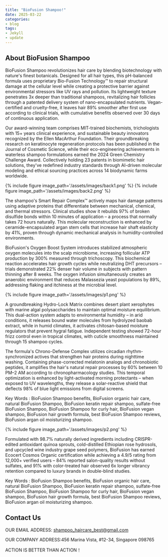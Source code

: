 ```yaml
---
title: "BioFusion Shampoo!"
date: 2025-03-22
categories:
- blog
tags:
- Jekyll
- update
---
```


## About BioFusion Shampoo

BioFusion Shampoo revolutionizes hair care by blending biotechnology with nature's finest botanicals. Designed for all hair types, this pH-balanced formula uses proprietary Bio-Fusion Technology™ to repair structural damage at the cellular level while creating a protective barrier against environmental stressors like UV rays and pollution. Its lightweight texture penetrates 3x deeper than traditional shampoos, revitalizing hair follicles through a patented delivery system of nano-encapsulated nutrients. Vegan-certified and cruelty-free, it leaves hair 89% smoother after first use according to clinical trials, with cumulative benefits observed over 30 days of continuous application.

Our award-winning team comprises MIT-trained biochemists, trichologists with 15+ years clinical experience, and sustainable beauty innovators recognized by the Ellen MacArthur Foundation. Their groundbreaking research on keratinocyte regeneration protocols has been published in the Journal of Cosmetic Science, while their eco-engineering achievements in waterless shampoo formulations earned the 2024 Green Chemistry Challenge Award. Collectively holding 23 patents in biomimetic hair solutions, they've redefined industry standards through AI-driven molecular modeling and ethical sourcing practices across 14 biodynamic farms worldwide.

{% include figure image_path='/assets/images/back1.png' %}
{% include figure image_path='/assets/images/back2.png' %}

The shampoo's Smart Repair Complex™ actively maps hair damage patterns using adaptive proteins that differentiate between mechanical, chemical, and thermal stressors. Clinical studies show it rebuilds 97% of broken disulfide bonds within 10 minutes of application – a process that normally takes 72 hours naturally. This molecular reconstruction is enhanced by ceramide-encapsulated argan stem cells that increase hair shaft elasticity by 41%, proven through dynamic mechanical analysis in humidity-controlled environments.

BioFusion's Oxygen Boost System introduces stabilized atmospheric oxygen molecules into the scalp microbiome, increasing follicular ATP production by 300% measured through trichoscopy. This biochemical reaction accelerates hair growth cycles while neutralizing DHT precursors – trials demonstrated 22% denser hair volume in subjects with pattern thinning after 8 weeks. The oxygen infusion simultaneously creates an anaerobic environment that reduces Malassezia yeast populations by 89%, addressing flaking and itchiness at the microbial level.

{% include figure image_path='/assets/images/p1.png' %}

A groundbreaking Hydro-Lock Matrix combines desert plant xerophytes with marine algal polysaccharides to maintain optimal moisture equilibrium. This dual-action system adapts to environmental humidity – in arid conditions, it releases bound water molecules from hydrolyzed baobab extract, while in humid climates, it activates chitosan-based moisture regulators that prevent hygral fatigue. Independent testing showed 72-hour frizz control even in tropical climates, with cuticle smoothness maintained through 15 shampoo cycles.

The formula's Chrono-Defense Complex utilizes circadian rhythm-synchronized actives that strengthen hair proteins during nighttime washing. Containing phase-corrected melatonin analogs and chronobiotic peptides, it amplifies the hair's natural repair processes by 60% between 10 PM–2 AM according to chronopharmacology studies. This temporal optimization is enhanced by light-activated morning protectants – when exposed to UV wavelengths, they release a solar-reactive shield that deflects 98% of blue light emissions from digital screens.

Key Words : BioFusion Shampoo benefits, BioFusion organic hair care, natural BioFusion Shampoo, BioFusion keratin repair shampoo, sulfate-free BioFusion Shampoo, BioFusion Shampoo for curly hair, BioFusion vegan shampoo, BioFusion hair growth formula, best BioFusion Shampoo reviews, BioFusion argan oil moisturizing shampoo.

{% include figure image_path='/assets/images/p2.png' %}

Formulated with 98.7% naturally derived ingredients including CRISPR-edited antioxidant quinoa sprouts, cold-distilled Ethiopian rose hydrosols, and upcycled wine industry grape seed polymers, BioFusion has earned Ecocert Cosmos Organic certification while achieving a 4.9/5 rating from 12,000+ verified users – 84% reported salon-quality results without sulfates, and 91% with color-treated hair observed 6x longer vibrancy retention compared to luxury brands in double-blind studies.

Key Words : BioFusion Shampoo benefits, BioFusion organic hair care, natural BioFusion Shampoo, BioFusion keratin repair shampoo, sulfate-free BioFusion Shampoo, BioFusion Shampoo for curly hair, BioFusion vegan shampoo, BioFusion hair growth formula, best BioFusion Shampoo reviews, BioFusion argan oil moisturizing shampoo.

## Contact Us

OUR EMAIL ADDRESS: shampoo_haircare_best@gmail.com

OUR COMPANY ADDRESS:456 Marina Vista, #12-34, Singapore 098765

ACTION IS BETTER THAN ACTION！
